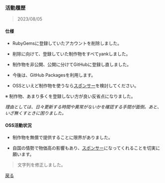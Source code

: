 ### 活動履歴

> 2023/08/05

#### 仕様

- RubyGemsに登録していたアカウントを削除しました。

- 削除に向けて、登録していた制作物をすべてyankしました。

- 制作物を非公開、公開に分けてGitHubに登録し直しました。

- 今後は、GitHub Packagesを利用します。

- OSSといえど制作物を使うなら[スポンサー](https://github.com/sponsors/takkii)を検討してください。

※ 制作物、あまり多くを登録しない方が良い反省点になりました。

_理由としては、日々更新する時間や異常がないかを確認する手間が面倒。あと、いざ無くすときに困りました。_

#### OSS活動状況

- 制作物を無償で提供することに限界がありました。

- 自国の情勢で物価高の影響もあり、[スポンサー](https://github.com/sponsors/takkii)になってくれることを切実に願います。


> 文字列を修正しました。

[戻る](https://github.com/takkii)
